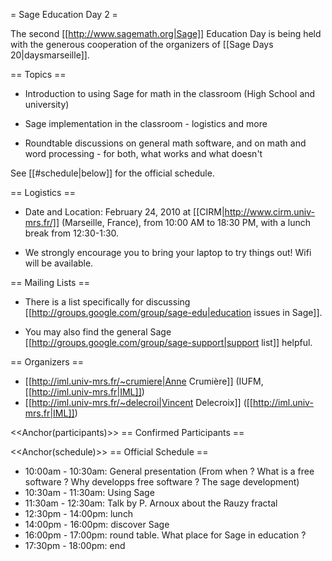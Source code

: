 = Sage Education Day 2 =

 The second [[http://www.sagemath.org|Sage]] Education Day is being held with the generous cooperation of the organizers of [[Sage Days 20|daysmarseille]].

== Topics ==

 * Introduction to using Sage for math in the classroom (High School and university)

 * Sage implementation in the classroom - logistics and more

 * Roundtable discussions on general math software, and on math and word processing - for both, what works and what doesn't

See [[#schedule|below]] for the official schedule.

== Logistics ==
  
 * Date and Location: February 24, 2010 at [[CIRM|http://www.cirm.univ-mrs.fr/]] (Marseille, France), from 10:00 AM to 18:30 PM, with a lunch break from 12:30-1:30. 

 * We strongly encourage you to bring your laptop to try things out!  Wifi will be available.


== Mailing Lists ==

 * There is a list specifically for discussing [[http://groups.google.com/group/sage-edu|education issues in Sage]].

 * You may also find the general Sage [[http://groups.google.com/group/sage-support|support list]] helpful.

== Organizers ==
 * [[http://iml.univ-mrs.fr/~crumiere|Anne Crumière]] (IUFM, [[http://iml.univ-mrs.fr|IML]])
 * [[http://iml.univ-mrs.fr/~delecroi|Vincent Delecroix]] ([[http://iml.univ-mrs.fr|IML]])


<<Anchor(participants)>>
== Confirmed Participants ==


<<Anchor(schedule)>>
== Official Schedule ==

 * 10:00am - 10:30am: General presentation (From when ? What is a free software ? Why developps free software ? The sage development)
 * 10:30am - 11:30am: Using Sage
 * 11:30am - 12:30am: Talk by P. Arnoux about the Rauzy fractal
 * 12:30pm - 14:00pm: lunch
 * 14:00pm - 16:00pm: discover Sage 
 * 16:00pm - 17:00pm: round table. What place for Sage in education ?
 * 17:30pm - 18:00pm: end
